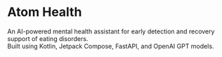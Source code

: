 # Atom Health  
An AI-powered mental health assistant for early detection and recovery support of eating disorders.  
Built using Kotlin, Jetpack Compose, FastAPI, and OpenAI GPT models.
